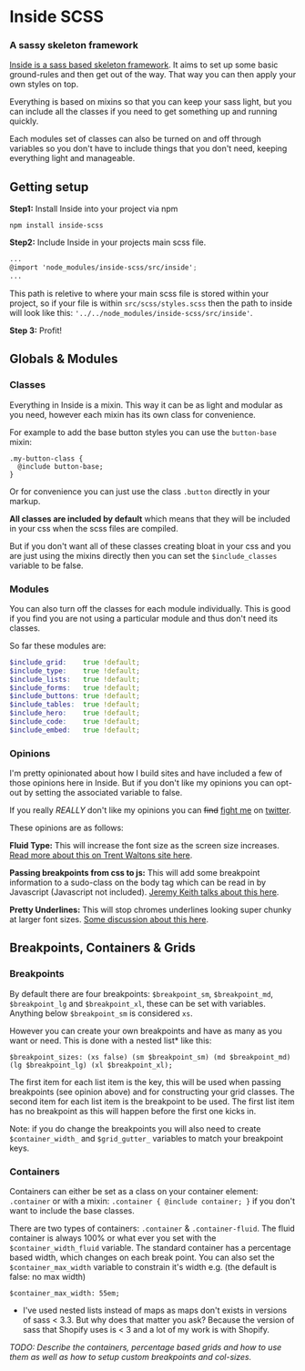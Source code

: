 # Inside SCSS

### A sassy skeleton framework

[Inside is a sass based skeleton framework](http://stewartknapman.github.io/inside/). It aims to set up some basic ground-rules and then get out of the way. That way you can then apply your own styles on top.

Everything is based on mixins so that you can keep your sass light, but you can include all the classes if you need to get something up and running quickly.

Each modules set of classes can also be turned on and off through variables so you don't have to include things that you don't need, keeping everything light and manageable.

## Getting setup

**Step1:** Install Inside into your project via npm

``` 
npm install inside-scss
```

**Step2:** Include Inside in your projects main scss file.

``` scss
...
@import 'node_modules/inside-scss/src/inside';
...
```

This path is reletive to where your main scss file is stored within your project, so if your file is within `src/scss/styles.scss` then the path to inside will look like this: `'../../node_modules/inside-scss/src/inside'`.

**Step 3:** Profit!

## Globals & Modules

### Classes

Everything in Inside is a mixin. This way it can be as light and modular as you need, however each mixin has its own class for convenience.

For example to add the base button styles you can use the `button-base` mixin:

``` 
.my-button-class {
  @include button-base;
}
```

Or for convenience you can just use the class `.button` directly in your markup.

**All classes are included by default** which means that they will be included in your css when the scss files are compiled.

But if you don't want all of these classes creating bloat in your css and you are just using the mixins directly then you can set the `$include_classes` variable to be false.

### Modules

You can also turn off the classes for each module individually. This is good if you find you are not using a particular module and thus don't need its classes.

So far these modules are:

``` scss
$include_grid:    true !default;
$include_type:    true !default;
$include_lists:   true !default;
$include_forms:   true !default;
$include_buttons: true !default;
$include_tables:  true !default;
$include_hero:    true !default;
$include_code:    true !default;
$include_embed:   true !default;
```

### Opinions

I'm pretty opinionated about how I build sites and have included a few of those opinions here in Inside. But if you don't like my opinions you can opt-out by setting the associated variable to false.

If you really *REALLY* don't like my opinions you can ~~find~~ [fight me](https://m.popkey.co/f741ba/gKJOZ.gif) on [twitter](https://twitter.com/stewartknapman).

These opinions are as follows:

**Fluid Type:** This will increase the font size as the screen size increases. [Read more about this on Trent Waltons site here](http://trentwalton.com/2012/06/19/fluid-type/).

**Passing breakpoints from css to js:** This will add some breakpoint information to a sudo-class on the body tag which can be read in by Javascript (Javascript not included). [Jeremy Keith talks about this here](https://adactio.com/journal/5429).

**Pretty Underlines:** This will stop chromes underlines looking super chunky at larger font sizes. [Some discussion about this here](https://medium.com/designing-medium/crafting-link-underlines-on-medium-7c03a9274f9).

## Breakpoints, Containers & Grids

### Breakpoints

By default there are four breakpoints: `$breakpoint_sm`, `$breakpoint_md`, `$breakpoint_lg` and `$breakpoint_xl`, these can be set with variables. Anything below `$breakpoint_sm` is considered `xs`.

However you can create your own breakpoints and have as many as you want or need. This is done with a nested list* like this:

```
$breakpoint_sizes: (xs false) (sm $breakpoint_sm) (md $breakpoint_md) (lg $breakpoint_lg) (xl $breakpoint_xl);
```

The first item for each list item is the key, this will be used when passing breakpoints (see opinion above) and for constructing your grid classes.
The second item for each list item is the breakpoint to be used. The first list item has no breakpoint as this will happen before the first one kicks in. 

Note: if you do change the breakpoints you will also need to create `$container_width_` and `$grid_gutter_` variables to match your breakpoint keys.

### Containers

Containers can either be set as a class on your container element: `.container` or with a mixin: `.container { @include container; }` if you don't want to include the base classes.

There are two types of containers: `.container` & `.container-fluid`. The fluid container is always 100% or what ever you set with the `$container_width_fluid` variable. The standard container has a percentage based width, which changes on each break point. You can also set the `$container_max_width` variable to constrain it's width e.g. (the default is false: no max width)

```
$container_max_width: 55em;
```







* I've used nested lists instead of maps as maps don't exists in versions of sass < 3.3. But why does that matter you ask? Because the version of sass that Shopify uses is < 3 and a lot of my work is with Shopify.


*TODO: Describe the containers, percentage based grids and how to use them as well as how to setup custom breakpoints and col-sizes.*